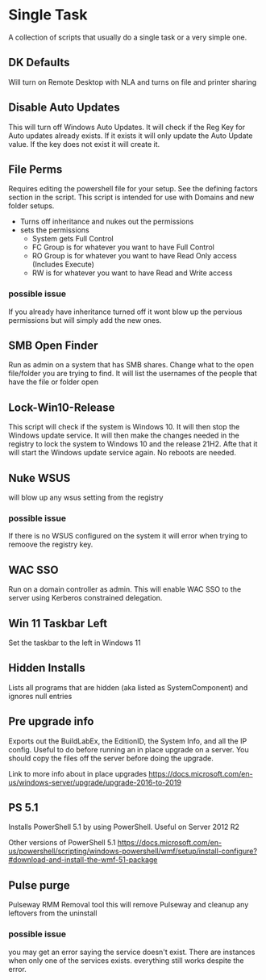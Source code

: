# Single Task
A collection of scripts that usually do a single task or a very simple one.

## DK Defaults
Will turn on Remote Desktop with NLA and turns on file and printer sharing

## Disable Auto Updates
This will turn off Windows Auto Updates. It will check if the Reg Key for Auto updates already exists. If it exists it will only update the Auto Update value. If the key does not exist it will create it.

## File Perms
Requires editing the powershell file for your setup. See the defining factors section in the script. This script is intended for use with Domains and new folder setups.

* Turns off inheritance and nukes out the permissions
* sets the permissions
  * System gets Full Control
  * FC Group is for whatever you want to have Full Control
  * RO Group is for whatever you want to have Read Only access (Includes Execute)
  * RW is for whatever you want to have Read and Write access 

### possible issue
If you already have inheritance turned off it wont blow up the pervious permissions but will simply add the new ones.

## SMB Open Finder
Run as admin on a system that has SMB shares. Change what to the open file/folder you are trying to find. It will list the usernames of the people that have the file or folder open

## Lock-Win10-Release

This script will check if the system is Windows 10. It will then stop the Windows update service. It will then make the changes needed in the registry to lock the system to Windows 10 and the release 21H2. Afte that it will start the Windows update service again. No reboots are needed.


## Nuke WSUS
will blow up any wsus setting from the registry

### possible issue
If there is no WSUS configured on the system it will error when trying to remoove the registry key.

## WAC SSO
Run on a domain controller as admin. This will enable WAC SSO to the server using Kerberos constrained delegation.

## Win 11 Taskbar Left
Set the taskbar to the left in Windows 11

## Hidden Installs
Lists all programs that are hidden (aka listed as SystemComponent) and ignores null entries

## Pre upgrade info
Exports out the BuildLabEx, the EditionID, the System Info, and all the IP config. Useful to do before running an in place upgrade on a server. You should copy the files off the server before doing the upgrade.

Link to more info about in place upgrades https://docs.microsoft.com/en-us/windows-server/upgrade/upgrade-2016-to-2019

## PS 5.1
Installs PowerShell 5.1 by using PowerShell. Useful on Server 2012 R2

Other versions of PowerShell 5.1 https://docs.microsoft.com/en-us/powershell/scripting/windows-powershell/wmf/setup/install-configure?#download-and-install-the-wmf-51-package

## Pulse purge
Pulseway RMM Removal tool this will remove Pulseway and cleanup any leftovers from the uninstall

### possible issue
you may get an error saying the service doesn't exist. There are instances when only one of the services exists. everything still works despite the error.
